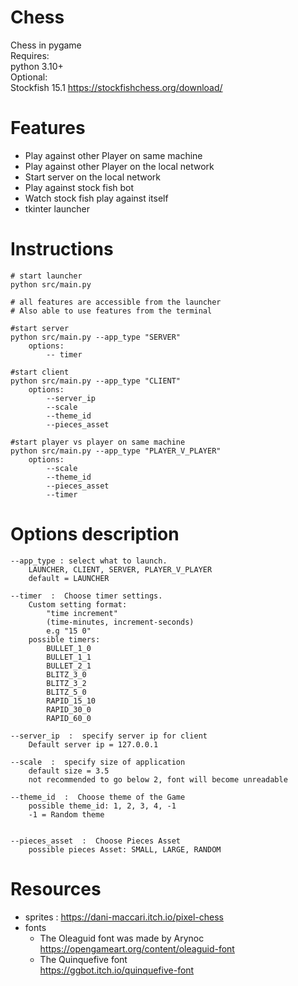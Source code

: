 # Chess
Chess in pygame\
Requires:  
python 3.10+  
Optional:  
Stockfish 15.1 https://stockfishchess.org/download/

# Features
 - Play against other Player on same machine
 - Play against other Player on the local network
 - Start server on the local network
 - Play against stock fish bot
 - Watch stock fish play against itself
 - tkinter launcher
		  
# Instructions
```
# start launcher
python src/main.py

# all features are accessible from the launcher
# Also able to use features from the terminal

#start server
python src/main.py --app_type "SERVER"
    options:
        -- timer

#start client
python src/main.py --app_type "CLIENT"
    options:
        --server_ip
        --scale
        --theme_id
        --pieces_asset

#start player vs player on same machine
python src/main.py --app_type "PLAYER_V_PLAYER"
    options:
        --scale
        --theme_id
        --pieces_asset
        --timer
```

# Options description
```
--app_type : select what to launch. 
    LAUNCHER, CLIENT, SERVER, PLAYER_V_PLAYER
    default = LAUNCHER

--timer  :  Choose timer settings.
    Custom setting format: 
        "time increment" 
        (time-minutes, increment-seconds)
        e.g "15 0"
    possible timers:
        BULLET_1_0 
        BULLET_1_1 
        BULLET_2_1
        BLITZ_3_0 
        BLITZ_3_2 
        BLITZ_5_0
        RAPID_15_10 
        RAPID_30_0 
        RAPID_60_0
  
--server_ip  :  specify server ip for client
    Default server ip = 127.0.0.1

--scale  :  specify size of application
    default size = 3.5
    not recommended to go below 2, font will become unreadable

--theme_id  :  Choose theme of the Game
    possible theme_id: 1, 2, 3, 4, -1
    -1 = Random theme
        

--pieces_asset  :  Choose Pieces Asset
    possible pieces Asset: SMALL, LARGE, RANDOM
```

# Resources
- sprites : https://dani-maccari.itch.io/pixel-chess
- fonts 
  - The Oleaguid font was made by Arynoc https://opengameart.org/content/oleaguid-font
  - The Quinquefive font\
  https://ggbot.itch.io/quinquefive-font
